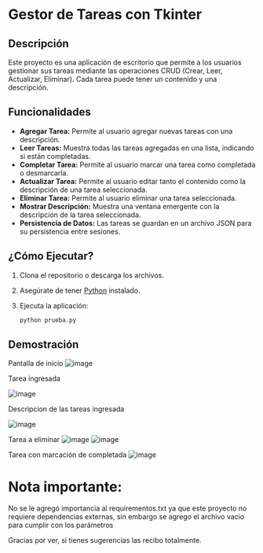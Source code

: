# Gestor de Tareas con Tkinter
## Descripción

Este proyecto es una aplicación de escritorio que permite a los usuarios gestionar sus tareas mediante las operaciones CRUD (Crear, Leer, Actualizar, Eliminar). Cada tarea puede tener un contenido y una descripción.

## Funcionalidades

- **Agregar Tarea:** Permite al usuario agregar nuevas tareas con una descripción.
- **Leer Tareas:** Muestra todas las tareas agregadas en una lista, indicando si están completadas.
- **Completar Tarea:** Permite al usuario marcar una tarea como completada o desmarcarla.
- **Actualizar Tarea:** Permite al usuario editar tanto el contenido como la descripción de una tarea seleccionada.
- **Eliminar Tarea:** Permite al usuario eliminar una tarea seleccionada.
- **Mostrar Descripción:** Muestra una ventana emergente con la descripción de la tarea seleccionada.
- **Persistencia de Datos:** Las tareas se guardan en un archivo JSON para su persistencia entre sesiones.

## ¿Cómo Ejecutar?

1. Clona el repositorio o descarga los archivos.
2. Asegúrate de tener [Python](https://www.python.org/) instalado.
3. Ejecuta la aplicación:

   ```bash
   python prueba.py

## Demostración
Pantalla de inicio
![image](https://github.com/user-attachments/assets/128da72f-c136-4c0a-ab1a-c5c664fa31bd)



Tarea ingresada

![image](https://github.com/user-attachments/assets/6b6af265-1c42-4bc2-b599-a63d953311b5)


Descripcion de las tareas ingresada

![image](https://github.com/user-attachments/assets/81929229-5fd6-4115-bfd3-27f230cfac82)



Tarea a eliminar
![image](https://github.com/user-attachments/assets/479fda95-fced-47d9-ac45-988eedbb2b3f)
![image](https://github.com/user-attachments/assets/61221f2f-3a80-4681-9f81-97b4e13b0d71)



Tarea con marcación de completada
![image](https://github.com/user-attachments/assets/d97a870f-1781-4e85-83de-ed51287e0b54)


# Nota importante:
No se le agregó importancia al requirementos.txt ya que este proyecto no requiere dependencias externas, sin embargo se agrego el archivo vacio para cumplir con los parámetros


Gracias por ver, si tienes sugerencias las recibo totalmente.


